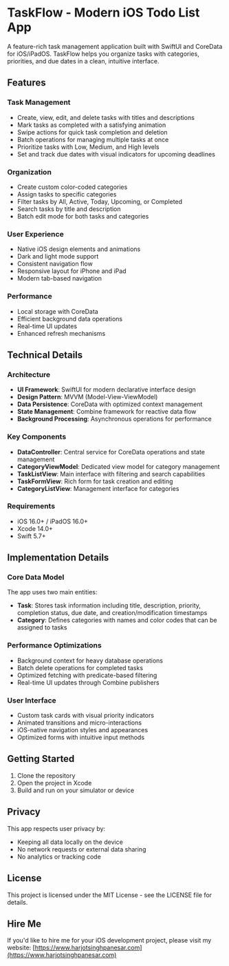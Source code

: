 # TaskFlow - Modern iOS Todo List App

A feature-rich task management application built with SwiftUI and CoreData for iOS/iPadOS. TaskFlow helps you organize tasks with categories, priorities, and due dates in a clean, intuitive interface.

## Features

### Task Management
- Create, view, edit, and delete tasks with titles and descriptions
- Mark tasks as completed with a satisfying animation
- Swipe actions for quick task completion and deletion
- Batch operations for managing multiple tasks at once
- Prioritize tasks with Low, Medium, and High levels
- Set and track due dates with visual indicators for upcoming deadlines

### Organization
- Create custom color-coded categories
- Assign tasks to specific categories
- Filter tasks by All, Active, Today, Upcoming, or Completed
- Search tasks by title and description
- Batch edit mode for both tasks and categories

### User Experience
- Native iOS design elements and animations
- Dark and light mode support
- Consistent navigation flow
- Responsive layout for iPhone and iPad
- Modern tab-based navigation

### Performance
- Local storage with CoreData
- Efficient background data operations
- Real-time UI updates
- Enhanced refresh mechanisms

## Technical Details

### Architecture
- **UI Framework**: SwiftUI for modern declarative interface design
- **Design Pattern**: MVVM (Model-View-ViewModel)
- **Data Persistence**: CoreData with optimized context management
- **State Management**: Combine framework for reactive data flow
- **Background Processing**: Asynchronous operations for performance

### Key Components
- **DataController**: Central service for CoreData operations and state management
- **CategoryViewModel**: Dedicated view model for category management
- **TaskListView**: Main interface with filtering and search capabilities
- **TaskFormView**: Rich form for task creation and editing
- **CategoryListView**: Management interface for categories

### Requirements
- iOS 16.0+ / iPadOS 16.0+
- Xcode 14.0+
- Swift 5.7+

## Implementation Details

### Core Data Model
The app uses two main entities:
- **Task**: Stores task information including title, description, priority, completion status, due date, and creation/modification timestamps
- **Category**: Defines categories with names and color codes that can be assigned to tasks

### Performance Optimizations
- Background context for heavy database operations
- Batch delete operations for completed tasks
- Optimized fetching with predicate-based filtering
- Real-time UI updates through Combine publishers

### User Interface
- Custom task cards with visual priority indicators
- Animated transitions and micro-interactions
- iOS-native navigation styles and appearances
- Optimized forms with intuitive input methods

## Getting Started

1. Clone the repository
2. Open the project in Xcode
3. Build and run on your simulator or device

## Privacy

This app respects user privacy by:
- Keeping all data locally on the device
- No network requests or external data sharing
- No analytics or tracking code

## License

This project is licensed under the MIT License - see the LICENSE file for details.

## Hire Me

If you'd like to hire me for your iOS development project, please visit my website:
[https://www.harjotsinghpanesar.com](https://www.harjotsinghpanesar.com)